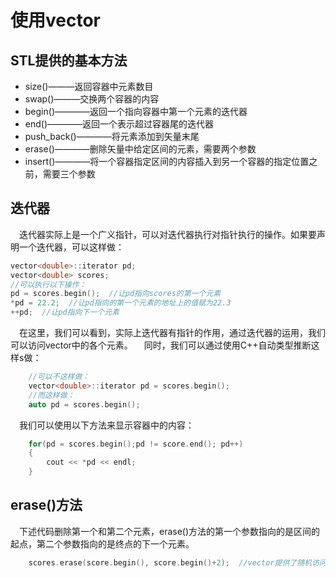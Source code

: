 # 使用vector 
## STL提供的基本方法 
* size()———返回容器中元素数目 
* swap()———交换两个容器的内容 
* begin()————返回一个指向容器中第一个元素的迭代器 
* end()————返回一个表示超过容器尾的迭代器 
* push_back()————将元素添加到矢量末尾 
* erase()————删除矢量中给定区间的元素，需要两个参数 
* insert()————将一个容器指定区间的内容插入到另一个容器的指定位置之前，需要三个参数
## 迭代器 
&ensp;&ensp;迭代器实际上是一个广义指针，可以对迭代器执行对指针执行的操作。如果要声明一个迭代器，可以这样做：
```C++
vector<double>::iterator pd;
vector<double> scores;
//可以执行以下操作：
pd = scores.begin();  //让pd指向scores的第一个元素
*pd = 22.2;  //让pd指向的第一个元素的地址上的值赋为22.3
++pd;  //让pd指向下一个元素
``` 
&ensp;&ensp;在这里，我们可以看到，实际上迭代器有指针的作用，通过迭代器的运用，我们可以访问vector中的各个元素。 
&ensp;&ensp;同时，我们可以通过使用C++自动类型推断这样s做： 
```C++
    //可以不这样做：
    vector<double>::iterator pd = scores.begin();
    //而这样做：
    auto pd = scores.begin();
``` 
&ensp;&ensp;我们可以使用以下方法来显示容器中的内容： 
```C++
    for(pd = scores.begin();pd != score.end(); pd++)
    {
        cout << *pd << endl;
    }
``` 
## erase()方法 
&ensp;&ensp;下述代码删除第一个和第二个元素，erase()方法的第一个参数指向的是区间的起点，第二个参数指向的是终点的下一个元素。 
```C++
    scores.erase(score.begin(), score.begin()+2);  //vector提供了随机访问功能，因此vector类迭代器定义了诸如begin()+2等操作
```